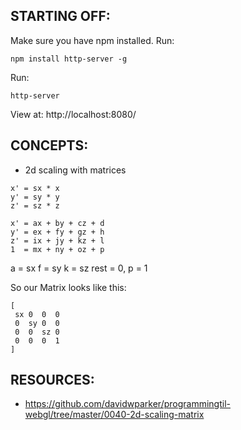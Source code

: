 ## STARTING OFF:

Make sure you have npm installed.
Run:
```
npm install http-server -g
```

Run:
```
http-server
```

View at: http://localhost:8080/

## CONCEPTS:

* 2d scaling with matrices

```
x' = sx * x
y' = sy * y
z' = sz * z
```

```
x' = ax + by + cz + d
y' = ex + fy + gz + h
z' = ix + jy + kz + l
1  = mx + ny + oz + p
```

a = sx
f = sy
k = sz
rest = 0, p = 1

So our Matrix looks like this:
```
[
 sx 0  0  0
 0  sy 0  0
 0  0  sz 0
 0  0  0  1
]
```

## RESOURCES:

* https://github.com/davidwparker/programmingtil-webgl/tree/master/0040-2d-scaling-matrix
